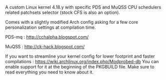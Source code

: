 A custom Linux kernel 4.18.y with specific PDS and MuQSS CPU schedulers related patchsets selector (stock CFS is also an option).

Comes with a slightly modified Arch config asking for a few core personalization settings at compilation time.

PDS-mq : http://cchalpha.blogspot.com/

MuQSS : http://ck-hack.blogspot.com/

If you want to streamline your kernel config for lower footprint and faster compilations : https://wiki.archlinux.org/index.php/Modprobed-db
You can enable support for it at the beginning of the PKGBUILD file. Make sure to read everything you need to know about it.

